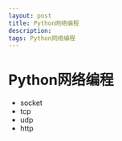 ```yaml
---
layout: post
title: Python网络编程
description: 
tags: Python网络编程
---
```

# Python网络编程
- socket
- tcp
- udp
- http
